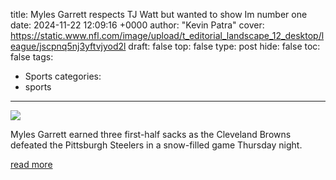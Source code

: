 title: Myles Garrett respects TJ Watt but wanted to show Im number one
date: 2024-11-22 12:09:16 +0000
author: "Kevin Patra"
cover: https://static.www.nfl.com/image/upload/t_editorial_landscape_12_desktop/league/jscpnq5nj3yftvjyod2l
draft: false
top: false
type: post
hide: false
toc: false
tags:
  - Sports
categories:
  - sports
---

![](https://static.www.nfl.com/image/upload/t_editorial_landscape_12_desktop/league/jscpnq5nj3yftvjyod2l)

Myles Garrett earned three first-half sacks as the Cleveland Browns defeated the Pittsburgh Steelers in a snow-filled game Thursday night.

[read more](https://www.nfl.com/news/myles-garrett-respects-t-j-watt-but-wanted-to-show-i-m-number-one)
